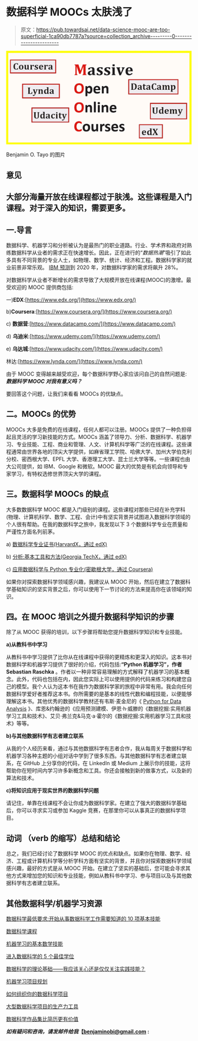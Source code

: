 # 数据科学 MOOCs 太肤浅了

> 原文：<https://pub.towardsai.net/data-science-mooc-are-too-superficial-1ca90db7787a?source=collection_archive---------0----------------------->

![](img/3a79024f6b69205e9fc99bed0f9568a3.png)

Benjamin O. Tayo 的图片

## 意见

## 大部分海量开放在线课程都过于肤浅。这些课程是入门课程。对于深入的知识，需要更多。

## 一.导言

数据科学、机器学习和分析被认为是最热门的职业道路。行业、学术界和政府对熟练数据科学从业者的需求正在快速增长。因此，正在进行的“*数据热潮*”吸引了如此多具有不同背景的专业人士，如物理、数学、统计、经济和工程。数据科学家的就业前景非常乐观。 [IBM 预测](https://www.forbes.com/sites/louiscolumbus/2017/05/13/ibm-predicts-demand-for-data-scientists-will-soar-28-by-2020/#7916f3057e3b)到 2020 年，对数据科学家的需求将飙升 28%。

对数据科学从业者不断增长的需求导致了大规模开放在线课程(MOOC)的激增。最受欢迎的 MOOC 提供商包括:

一)**EDX**:[https://www.edx.org/](https://www.edx.org/)

b)**Coursera**:[https://www.coursera.org/](https://www.coursera.org/)

c) **数据营**:[https://www.datacamp.com/](https://www.datacamp.com/)

d) **乌迪米**:[https://www.udemy.com/](https://www.udemy.com/)

e) **乌达城**:[https://www.udacity.com/](https://www.udacity.com/)

林达:[https://www.lynda.com/](https://www.lynda.com/)

由于 MOOC 变得越来越受欢迎，每个数据科学野心家应该问自己的自然问题是: ***数据科学 MOOC 对我有意义吗？***

要回答这个问题，让我们来看看 MOOCs 的优缺点。

## 二。MOOCs 的优势

MOOCs 大多是免费的在线课程，任何人都可以注册。MOOCs 提供了一种负担得起且灵活的学习新技能的方式。MOOCs 涵盖了领导力、分析、数据科学、机器学习、专业技能、工程、商业和管理、人文、计算机科学等广泛的在线课程。这些课程通常由世界各地的顶尖大学提供，如麻省理工学院、哈佛大学、加州大学伯克利分校、密西根大学、EPFL 大学、香港理工大学、昆士兰大学等等。一些课程也由大公司提供，如 IBM、Google 和微软。MOOC 最大的优势是有机会向领导和专家学习，有特权选修世界顶尖大学的课程。

## 三。数据科学 MOOCs 的缺点

大多数数据科学 MOOC 都是入门级别的课程。这些课程对那些已经在补充学科(物理、计算机科学、数学、工程、会计)中有坚实背景并试图进入数据科学领域的个人很有帮助。在我的数据科学之旅中，我发现以下 3 个数据科学专业在质量和严谨性方面名列前茅。

a) [数据科学专业证书(HarvardX，通过 edX)](https://www.edx.org/professional-certificate/harvardx-data-science)

b) [分析:基本工具和方法(Georgia TechX，通过 edX)](https://www.edx.org/micromasters/analytics-essential-tools-methods)

c) [应用数据科学与 Python 专业化(密歇根大学，通过 Coursera)](https://www.coursera.org/specializations/data-science-python)

如果你对探索数据科学领域感兴趣，我建议从 MOOC 开始，然后在建立了数据科学基础知识的坚实背景之后，你可以使用下一节讨论的方法来提高你在该领域的知识。

## 四。在 MOOC 培训之外提升数据科学知识的步骤

除了从 MOOC 获得的培训，以下步骤将帮助您提升数据科学知识和专业技能。

**a)从教科书中学习**

从教科书中学习提供了比你从在线课程中获得的更精炼和更深入的知识。这本书对数据科学和机器学习提供了很好的介绍，代码包括:**“Python 机器学习”，作者 Sebastian Raschka** 。作者以一种非常容易理解的方式解释了机器学习的基本概念。此外，代码也包括在内，因此您实际上可以使用提供的代码来练习和构建您自己的模型。我个人认为这本书在我作为数据科学家的旅程中非常有用。我会向任何数据科学爱好者推荐这本书。你所需要的是基本的线性代数和编程技能，以便能够理解这本书。其他优秀的数据科学教材还有韦斯·麦金尼的《 [Python for Data Analysis](https://sushilapalwe.files.wordpress.com/2018/04/python-for-data-analytics-book.pdf) 》、库恩&约翰逊的《应用预测建模、伊恩·h·威滕的《数据挖掘:实用机器学习工具和技术》、艾贝·弗兰克&马克·a·霍尔的《数据挖掘:实用机器学习工具和技术》等等。

**b)与其他数据科学有志者建立联系**

从我的个人经历来看，通过与其他数据科学有志者合作，我从每周关于数据科学和机器学习各种主题的小组对话中学到了很多东西。与其他数据科学有志者建立联系，在 GitHub 上分享你的代码，在 LinkedIn 或 Medium 上展示你的技能，这将帮助你在短时间内学习许多新概念和工具。你还会接触到新的做事方式，以及新的算法和技术。

**c)将知识应用于现实世界的数据科学问题**

请记住，单靠在线课程不会让你成为数据科学家。在建立了强大的数据科学基础后，你可以寻求实习或参加 Kaggle 竞赛，在那里你可以从事真正的数据科学项目。

## 动词 （verb 的缩写）总结和结论

总之，我们已经讨论了数据科学 MOOC 的优点和缺点。如果你在物理、数学、经济、工程或计算机科学等分析学科方面有坚实的背景，并且你对探索数据科学领域感兴趣，最好的方式是从 MOOC 开始。在建立了坚实的基础后，您可能会寻求其他方式来增加您的知识和专业技能，例如从教科书中学习、参与项目以及与其他数据科学有志者建立联系。

## 其他数据科学/机器学习资源

[数据科学最低要求:开始从事数据科学工作需要知道的 10 项基本技能](https://towardsdatascience.com/data-science-minimum-10-essential-skills-you-need-to-know-to-start-doing-data-science-e5a5a9be5991)

[数据科学课程](https://medium.com/towards-artificial-intelligence/data-science-curriculum-bf3bb6805576)

[机器学习的基本数学技能](https://medium.com/towards-artificial-intelligence/4-math-skills-for-machine-learning-12bfbc959c92)

[进入数据科学的 5 个最佳学位](https://towardsdatascience.com/5-best-degrees-for-getting-into-data-science-c3eb067883b1)

[数据科学的理论基础——我应该关心还是仅仅关注实践技能？](https://towardsdatascience.com/theoretical-foundations-of-data-science-should-i-care-or-simply-focus-on-hands-on-skills-c53fb0caba66)

[机器学习项目规划](https://towardsdatascience.com/machine-learning-project-planning-71bdb3a44349)

[如何组织你的数据科学项目](https://towardsdatascience.com/how-to-organize-your-data-science-project-dd6599cf000a)

[大型数据科学项目的生产力工具](https://medium.com/towards-artificial-intelligence/productivity-tools-for-large-scale-data-science-projects-64810dfbb971)

[数据科学作品集比简历更有价值](https://towardsdatascience.com/a-data-science-portfolio-is-more-valuable-than-a-resume-2d031d6ce518)

***如有疑问和咨询，请发邮件给我*【benjaminobi@gmail.com :**